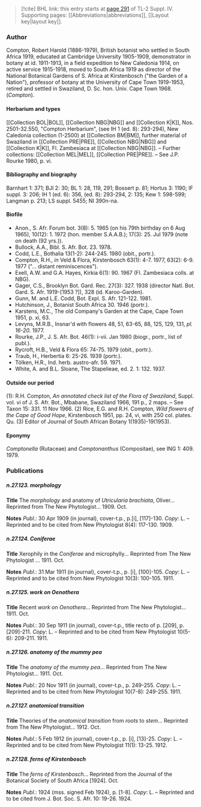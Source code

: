 > [!cite] BHL link: this entry starts at [page 291](https://www.biodiversitylibrary.org/item/103860#page/301/mode/1up) of TL-2 Suppl. IV.
> Supporting pages: [[Abbreviations|abbreviations]], [[Layout key|layout key]].

### Author

Compton, Robert Harold (1886-1979), British botanist who settled in South Africa 1919, educated at Cambridge University 1905-1909, demonstrator in botany at id. 1911-1913, in a field expedition to New Caledonia 1914, on active service 1915-1918, moved to South Africa 1919 as director of the National Botanical Gardens of S. Africa at Kirstenbosch ("the Garden of a Nation"), professor of botany at the University of Cape Town 1919-1953, retired and settled in Swaziland, D. Sc. hon. Univ. Cape Town 1968. (*Compton*).

#### Herbarium and types

[[Collection BOL|BOL]], [[Collection NBG|NBG]] and [[Collection K|K]], Nos. 2501-32.550, "Compton Herbarium", (see IH 1 (ed. 8): 293-294), New Caledonia collection (1-2500) at [[Collection BM|BM]], further material of Swaziland in [[Collection PRE|PRE]], [[Collection NBG|NBG]] and [[Collection K|K]], Fl. Zambesiaca at [[Collection NBG|NBG]]. – Further collections: [[Collection MEL|MEL]], [[Collection PRE|PRE]]. – See J.P. Rourke 1980, p. vi.

#### Bibliography and biography

Barnhart 1: 371; BJI 2: 30; BL 1: 28, 119, 291; Bossert p. 81; Hortus 3: 1190; IF suppl. 3: 206; IH 1 (ed. 6): 356, (ed. 8): 293-294, 2: 135; Kew 1: 598-599; Langman p. 213; LS suppl. 5455; NI 390n-na.

#### Biofile

- Anon., S. Afr. Forum bot. 3(8): 5. 1965 (on his 79th birthday on 6 Aug 1965), 10(12): 1. 1972 (hon. member S.A.A.B.); 17(3): 25. Jul 1979 (note on death (92 yrs.)).
- Bullock, A.A., Bibl. S. Afr. Bot. 23. 1978.
- Codd, L.E., Bothalia 13(1-2): 244-245. 1980 (obit., portr.).
- Compton, R.H., *in* Veld & Flora, Kirstenbosch 63(1): 4-7. 1977, 63(2): 6-9. 1977 ("... distant reminiscences").
- Exell, A.W. and G.A. Hayes, Kirkia 6(1): 90. 1967 (Fl. Zambesiaca colls. at NBG).
- Gager, C.S., Brooklyn Bot. Gard. Rec. 27(3): 327. 1938 (director Natl. Bot. Gard. S. Afr. 1919-\[1953 ?\]), 328 (id. Karoo-Garden).
- Gunn, M. and L.E. Codd, Bot. Expl. S. Afr. 121-122. 1981.
- Hutchinson, J., Botanist South Africa 30. 1946 (portr.).
- Karstens, M.C., The old Company's Garden at the Cape, Cape Town 1951, p. xi, 63.
- Levyns, M.R.B., Insnar'd with flowers 48, 51, 63-65, 88, 125, 129, 131, *pl. 16-20.* 1977.
- Rourke, J.P., J. S. Afr. Bot. 46(1): i-vii. Jan 1980 (biogr., portr., list of publ.).
- Rycroft, H.B., Veld & Flora 65: 74-75. 1979 (obit., portr.).
- Traub, H., Herbertia 6: 25-26. 1939 (portr.).
- Tölken, H.R., Ind. herb. austro-afr. 59. 1971.
- White, A. and B.L. Sloane, The Stapelieae, ed. 2. 1: 132. 1937.

#### Outside our period

(1): R.H. Compton, *An annotated check list of the Flora of Swaziland*, Suppl. vol. vi of J. S. Afr. Bot., Mbabane, Swaziland 1966, 191 p., 2 maps. – See Taxon 15: 331. 11 Nov 1966.
(2) Rice, E.G. and R.H. Compton, *Wild flowers of the Cape of Good Hope*, Kirstenbosch 1951, pp. 24, vi, with 250 col. plates. Qu.
(3) Editor of Journal of South African Botany 1(1935)-19(1953).

#### Eponymy

*Comptonella* (Rutaceae) and *Comptonanthus* (Compositae), see ING 1: 409. 1979.

### Publications

##### n.27.123. morphology

**Title**
The *morphology* and anatomy of *Utricularia brachiata*, Oliver... Reprinted from The New Phytologist... 1909. Oct.

**Notes**
*Publ*.: 30 Apr 1909 (in journal), cover-t.p., p.\[i\], \[117\]-130. *Copy*: L. – Reprinted and to be cited from New Phytologist 8(4): 117-130. 1909.

##### n.27.124. Coniferae

**Title**
Xerophily in the *Coniferae* and microphylly... Reprinted from The New Phytologist ... 1911. Oct.

**Notes**
*Publ*.: 31 Mar 1911 (in journal), cover-t.p., p. \[i\], \[100\]-105. *Copy*: L. – Reprinted and to be cited from New Phytologist 10(3): 100-105. 1911.

##### n.27.125. work on Oenothera

**Title**
Recent *work on Oenothera*... Reprinted from The New Phytologist... 1911. Oct.

**Notes**
*Publ*.: 30 Sep 1911 (in journal), cover-t.p., title recto of p. \[209\], p. \[209\]-211. *Copy*: L. – Reprinted and to be cited from New Phytologist 10(5-6): 209-211. 1911.

##### n.27.126. anatomy of the mummy pea

**Title**
The *anatomy of the mummy pea*... Reprinted from The New Phytologist... 1911. Oct.

**Notes**
*Publ*.: 20 Nov 1911 (in journal), cover-t.p., p. 249-255. *Copy*: L. – Reprinted and to be cited from New Phytologist 10(7-8): 249-255. 1911.

##### n.27.127. anatomical transition

**Title**
Theories of the *anatomical transition* from *roots* to *stem*... Reprinted from The New Phytologist... 1912. Oct.

**Notes**
*Publ*.: 5 Feb 1912 (in journal), cover-t.p., p. \[i\], \[13\]-25. *Copy*: L. – Reprinted and to be cited from New Phytologist 11(1): 13-25. 1912.

##### n.27.128. ferns of Kirstenbosch

**Title**
The *ferns of Kirstenbosch*... Reprinted from the Journal of the Botanical Society of South Africa \[1924\]. Oct.

**Notes**
*Publ*.: 1924 (mss. signed Feb 1924), p. \[1-8\]. *Copy*: L. – Reprinted and to be cited from J. Bot. Soc. S. Afr. 10: 19-26. 1924.

